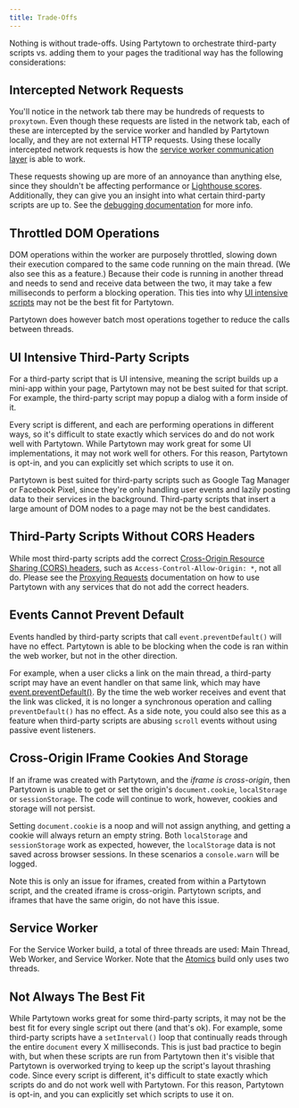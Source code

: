 ```yaml
---
title: Trade-Offs
---
```


Nothing is without trade-offs. Using Partytown to orchestrate third-party scripts vs. adding them to your pages the traditional way has the following considerations:

## Intercepted Network Requests

You'll notice in the network tab there may be hundreds of requests to `proxytown`. Even though these requests are listed in the network tab, each of these are intercepted by the service worker and handled by Partytown locally, and they are not external HTTP requests. Using these locally intercepted network requests is how the [service worker communication layer](/how-does-partytown-work#service-worker) is able to work.

These requests showing up are more of an annoyance than anything else, since they shouldn't be affecting performance or [Lighthouse scores](https://web.dev/performance-scoring/). Additionally, they can give you an insight into what certain third-party scripts are up to. See the [debugging documentation](/debugging) for more info.

## Throttled DOM Operations

DOM operations within the worker are purposely throttled, slowing down their execution compared to the same code running on the main thread. (We also see this as a feature.) Because their code is running in another thread and needs to send and receive data between the two, it may take a few milliseconds to perform a blocking operation. This ties into why [UI intensive scripts](#ui-intensive-third-party-scripts) may not be the best fit for Partytown.

Partytown does however batch most operations together to reduce the calls between threads.

## UI Intensive Third-Party Scripts

For a third-party script that is UI intensive, meaning the script builds up a mini-app within your page, Partytown may not be best suited for that script. For example, the third-party script may popup a dialog with a form inside of it.

Every script is different, and each are performing operations in different ways, so it's difficult to state exactly which services do and do not work well with Partytown. While Partytown may work great for some UI implementations, it may not work well for others. For this reason, Partytown is opt-in, and you can explicitly set which scripts to use it on.

Partytown is best suited for third-party scripts such as Google Tag Manager or Facebook Pixel, since they're only handling user events and lazily posting data to their services in the background. Third-party scripts that insert a large amount of DOM nodes to a page may not be the best candidates.

## Third-Party Scripts Without CORS Headers

While most third-party scripts add the correct [Cross-Origin Resource Sharing (CORS) headers](https://developer.mozilla.org/en-US/docs/Web/HTTP/CORS), such as `Access-Control-Allow-Origin: *`, not all do. Please see the [Proxying Requests](/proxying-requests) documentation on how to use Partytown with any services that do not add the correct headers.

## Events Cannot Prevent Default

Events handled by third-party scripts that call `event.preventDefault()` will have no effect. Partytown is able to be blocking when the code is ran within the web worker, but not in the other direction.

For example, when a user clicks a link on the main thread, a third-party script may have an event handler on that same link, which may have [event.preventDefault()](https://developer.mozilla.org/en-US/docs/Web/API/Event/preventDefault). By the time the web worker receives and event that the link was clicked, it is no longer a synchronous operation and calling `preventDefault()` has no effect. As a side note, you could also see this as a feature when third-party scripts are abusing `scroll` events without using passive event listeners.

## Cross-Origin IFrame Cookies And Storage

If an iframe was created with Partytown, and the _iframe is cross-origin_, then Partytown is unable to get or set the origin's `document.cookie`, `localStorage` or `sessionStorage`. The code will continue to work, however, cookies and storage will not persist.

Setting `document.cookie` is a noop and will not assign anything, and getting a cookie will always return an empty string. Both `localStorage` and `sessionStorage` work as expected, however, the `localStorage` data is not saved across browser sessions. In these scenarios a `console.warn` will be logged.

Note this is only an issue for iframes, created from within a Partytown script, and the created iframe is cross-origin. Partytown scripts, and iframes that have the same origin, do not have this issue.

## Service Worker

For the Service Worker build, a total of three threads are used: Main Thread, Web Worker, and Service Worker. Note that the [Atomics](/atomics) build only uses two threads.

## Not Always The Best Fit

While Partytown works great for some third-party scripts, it may not be the best fit for every single script out there (and that's ok). For example, some third-party scripts have a `setInterval()` loop that continually reads through the entire `document` every X milliseconds. This is just bad practice to begin with, but when these scripts are run from Partytown then it's visible that Partytown is overworked trying to keep up the script's layout thrashing code. Since every script is different, it's difficult to state exactly which scripts do and do not work well with Partytown. For this reason, Partytown is opt-in, and you can explicitly set which scripts to use it on.
